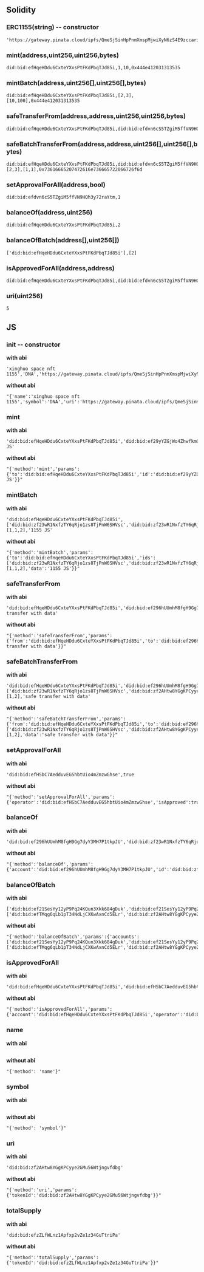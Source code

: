## Solidity
### ERC1155(string) -- constructor
```
'https://gateway.pinata.cloud/ipfs/QmeSjSinHpPnmXmspMjwiXyN6zS4E9zccariGR3jxcaWtq/6476'
```

### mint(address,uint256,uint256,bytes)
```
did:bid:efHqeHDdu6CxteYXxsPtFKdPbqTJd85i,1,10,0x444e412031313535
```

### mintBatch(address,uint256[],uint256[],bytes)
```
did:bid:efHqeHDdu6CxteYXxsPtFKdPbqTJd85i,[2,3],[10,100],0x444e412031313535
```

### safeTransferFrom(address,address,uint256,uint256,bytes)
```
did:bid:efHqeHDdu6CxteYXxsPtFKdPbqTJd85i,did:bid:efdvn6cS5TZgiM5ffVN9HQh3y72raYtm,1,1,0x73616665207472616e736665722066726f6d
```

### safeBatchTransferFrom(address,address,uint256[],uint256[],bytes)
```
did:bid:efHqeHDdu6CxteYXxsPtFKdPbqTJd85i,did:bid:efdvn6cS5TZgiM5ffVN9HQh3y72raYtm,[2,3],[1,1],0x73616665207472616e736665722066726f6d
```

### setApprovalForAll(address,bool)
```
did:bid:efdvn6cS5TZgiM5ffVN9HQh3y72raYtm,1
```

### balanceOf(address,uint256)
```
did:bid:efHqeHDdu6CxteYXxsPtFKdPbqTJd85i,2
```

### balanceOfBatch(address[],uint256[])
```
['did:bid:efHqeHDdu6CxteYXxsPtFKdPbqTJd85i'],[2]
```

### isApprovedForAll(address,address)
```
did:bid:efHqeHDdu6CxteYXxsPtFKdPbqTJd85i,did:bid:efdvn6cS5TZgiM5ffVN9HQh3y72raYtm
```

### uri(uint256)
```
5
```

## JS
### init -- constructor
**with abi**
```
'xinghuo space nft 1155','DNA','https://gateway.pinata.cloud/ipfs/QmeSjSinHpPnmXmspMjwiXyN6zS4E9zccariGR3jxcaWtq/6476'
```

**without abi**
```
"{'name':'xinghuo space nft 1155','symbol':'DNA','uri':'https://gateway.pinata.cloud/ipfs/QmeSjSinHpPnmXmspMjwiXyN6zS4E9zccariGR3jxcaWtq/6476'}"
```

### mint
**with abi**
```
'did:bid:efHqeHDdu6CxteYXxsPtFKdPbqTJd85i','did:bid:ef29yYZGjWo4ZhwfkmGg7qrNyqa5BCQPc',5,'1155 JS'
```

**without abi**
```
"{'method':'mint','params':{'to':'did:bid:efHqeHDdu6CxteYXxsPtFKdPbqTJd85i','id':'did:bid:ef29yYZGjWo4ZhwfkmGg7qrNyqa5BCQPc','amount':5,'data':'1155 JS'}}"
```

### mintBatch
**with abi**
```
'did:bid:efHqeHDdu6CxteYXxsPtFKdPbqTJd85i',['did:bid:zf23wR1NxfzTY6qRjo1zs8TjPnW6SHVsc','did:bid:zf23wR1NxfzTY6qRjo1zs8TjPnW6SHVsc','did:bid:zf2AHtw8YGgKPCyye2GMu56Wtjngvfdbg'],[1,1,2],'1155 JS'
```

**without abi**
```
"{'method':'mintBatch','params':{'to':'did:bid:efHqeHDdu6CxteYXxsPtFKdPbqTJd85i','ids':['did:bid:zf23wR1NxfzTY6qRjo1zs8TjPnW6SHVsc','did:bid:zf23wR1NxfzTY6qRjo1zs8TjPnW6SHVsc','did:bid:zf2AHtw8YGgKPCyye2GMu56Wtjngvfdbg'],'amounts':[1,1,2],'data':'1155 JS'}}"
```

### safeTransferFrom
**with abi**
```
'did:bid:efHqeHDdu6CxteYXxsPtFKdPbqTJd85i','did:bid:ef296hUUmhM8fgH9Gg7dyY3MH7P1tkpJU','did:bid:ef29yYZGjWo4ZhwfkmGg7qrNyqa5BCQPc',5,'safe transfer with data'
```

**without abi**
```
"{'method':'safeTransferFrom','params':{'from':'did:bid:efHqeHDdu6CxteYXxsPtFKdPbqTJd85i','to':'did:bid:ef296hUUmhM8fgH9Gg7dyY3MH7P1tkpJU','id':'did:bid:ef29yYZGjWo4ZhwfkmGg7qrNyqa5BCQPc','amount':5,'data':'safe transfer with data'}}"
```

### safeBatchTransferFrom
**with abi**
```
'did:bid:efHqeHDdu6CxteYXxsPtFKdPbqTJd85i','did:bid:ef296hUUmhM8fgH9Gg7dyY3MH7P1tkpJU',['did:bid:zf23wR1NxfzTY6qRjo1zs8TjPnW6SHVsc','did:bid:zf2AHtw8YGgKPCyye2GMu56Wtjngvfdbg'],[1,2],'safe transfer with data'
```

**without abi**
```
"{'method':'safeBatchTransferFrom','params':{'from':'did:bid:efHqeHDdu6CxteYXxsPtFKdPbqTJd85i','to':'did:bid:ef296hUUmhM8fgH9Gg7dyY3MH7P1tkpJU','ids':['did:bid:zf23wR1NxfzTY6qRjo1zs8TjPnW6SHVsc','did:bid:zf2AHtw8YGgKPCyye2GMu56Wtjngvfdbg'],'amounts':[1,2],'data':'safe transfer with data'}}"
```

### setApprovalForAll
**with abi**
```
'did:bid:efHSbC7AedduvEG5hbtUio4mZmzwGhse',true
```

**without abi**
```
"{'method':'setApprovalForAll','params':{'operator':'did:bid:efHSbC7AedduvEG5hbtUio4mZmzwGhse','isApproved':true}}"
```

### balanceOf
**with abi**
```
'did:bid:ef296hUUmhM8fgH9Gg7dyY3MH7P1tkpJU','did:bid:zf23wR1NxfzTY6qRjo1zs8TjPnW6SHVsc'
```

**without abi**
```
"{'method':'balanceOf','params':{'account':'did:bid:ef296hUUmhM8fgH9Gg7dyY3MH7P1tkpJU','id':'did:bid:zf23wR1NxfzTY6qRjo1zs8TjPnW6SHVsc'}}"
```

### balanceOfBatch
**with abi**
```
['did:bid:ef21SesYy12yP9Pq24KQun3Xkk684gDuk','did:bid:ef21SesYy12yP9Pq24KQun3Xkk684gDuk'],['did:bid:efTMqg6qLb1pT34NdLjCXKwAxnCd5ELr','did:bid:zf2AHtw8YGgKPCyye2GMu56Wtjngvfdbg']
```

**without abi**
```
"{'method':'balanceOfBatch','params':{'accounts':['did:bid:ef21SesYy12yP9Pq24KQun3Xkk684gDuk','did:bid:ef21SesYy12yP9Pq24KQun3Xkk684gDuk'],'ids':['did:bid:efTMqg6qLb1pT34NdLjCXKwAxnCd5ELr','did:bid:zf2AHtw8YGgKPCyye2GMu56Wtjngvfdbg']}}"
```

### isApprovedForAll
**with abi**
```
'did:bid:efHqeHDdu6CxteYXxsPtFKdPbqTJd85i','did:bid:efHSbC7AedduvEG5hbtUio4mZmzwGhse'
```

**without abi**
```
"{'method':'isApprovedForAll','params':{'account':'did:bid:efHqeHDdu6CxteYXxsPtFKdPbqTJd85i','operator':'did:bid:efHSbC7AedduvEG5hbtUio4mZmzwGhse'}}"
```

### name
**with abi**
```

```

**without abi**
```
"{'method': 'name'}"
```

### symbol
**with abi**
```

```

**without abi**
```
"{'method': 'symbol'}"
```

### uri
**with abi**
```
'did:bid:zf2AHtw8YGgKPCyye2GMu56Wtjngvfdbg'
```

**without abi**
```
"{'method':'uri','params':{'tokenId':'did:bid:zf2AHtw8YGgKPCyye2GMu56Wtjngvfdbg'}}"
```

### totalSupply
**with abi**
```
'did:bid:efzZLfWLnz1Apfxp2vZe1z34GuTtriPa'
```

**without abi**
```
"{'method':'totalSupply','params':{'tokenId':'did:bid:efzZLfWLnz1Apfxp2vZe1z34GuTtriPa'}}"
```
